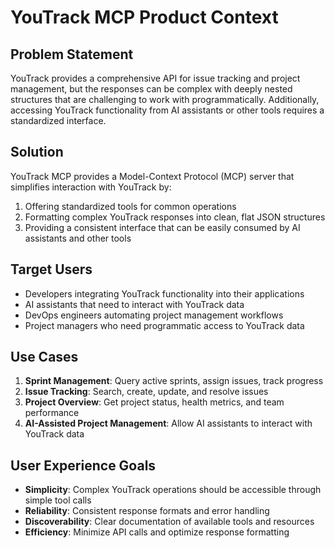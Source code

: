# YouTrack MCP Product Context

## Problem Statement
YouTrack provides a comprehensive API for issue tracking and project management, but the responses can be complex with deeply nested structures that are challenging to work with programmatically. Additionally, accessing YouTrack functionality from AI assistants or other tools requires a standardized interface.

## Solution
YouTrack MCP provides a Model-Context Protocol (MCP) server that simplifies interaction with YouTrack by:
1. Offering standardized tools for common operations
2. Formatting complex YouTrack responses into clean, flat JSON structures
3. Providing a consistent interface that can be easily consumed by AI assistants and other tools

## Target Users
- Developers integrating YouTrack functionality into their applications
- AI assistants that need to interact with YouTrack data
- DevOps engineers automating project management workflows
- Project managers who need programmatic access to YouTrack data

## Use Cases
1. **Sprint Management**: Query active sprints, assign issues, track progress
2. **Issue Tracking**: Search, create, update, and resolve issues
3. **Project Overview**: Get project status, health metrics, and team performance
4. **AI-Assisted Project Management**: Allow AI assistants to interact with YouTrack data

## User Experience Goals
- **Simplicity**: Complex YouTrack operations should be accessible through simple tool calls
- **Reliability**: Consistent response formats and error handling
- **Discoverability**: Clear documentation of available tools and resources
- **Efficiency**: Minimize API calls and optimize response formatting 